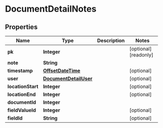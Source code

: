 

# DocumentDetailNotes

## Properties

Name | Type | Description | Notes
------------ | ------------- | ------------- | -------------
**pk** | **Integer** |  |  [optional] [readonly]
**note** | **String** |  | 
**timestamp** | [**OffsetDateTime**](OffsetDateTime.md) |  |  [optional]
**user** | [**DocumentDetailUser**](DocumentDetailUser.md) |  |  [optional]
**locationStart** | **Integer** |  |  [optional]
**locationEnd** | **Integer** |  |  [optional]
**documentId** | **Integer** |  | 
**fieldValueId** | **Integer** |  |  [optional]
**fieldId** | **String** |  |  [optional]



